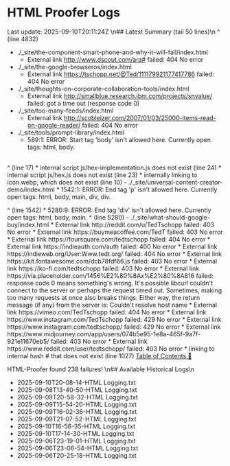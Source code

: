 # HTML Proofer Logs
Last update: 2025-09-10T20:11:24Z
\n## Latest Summary (tail 50 lines)\n
        ^ (line 4832)
- ./_site/the-component-smart-phone-and-why-it-will-fail/index.html
  *  External link http://www.dscout.com/ara# failed: 404 No error
- ./_site/the-google-browseros/index.html
  *  External link https://tschopp.net/@Ted/111179921177417786 failed: 404 No error
- ./_site/thoughts-on-corporate-collaboration-tools/index.html
  *  External link http://smallblue.research.ibm.com/projects/snvalue/ failed: got a time out (response code 0)
- ./_site/too-many-feeds/index.html
  *  External link http://scobleizer.com/2007/01/03/25000-items-read-on-google-reader/ failed: 404 No error
- ./_site/tools/prompt-library/index.html
  *  589:1: ERROR: Start tag 'body' isn't allowed here. Currently open tags: html, body.
<body style="scroll-padding-top: 70px;" data-bs-spy="scroll" data-bs-target="#navbarNavDarkDropdown"
^ (line 589)
  *  internal image ../img/categories/prompt_library.webp does not exist (line 1013)
- ./_site/tools/todo_hex.html
  *  17:97: ERROR: End tag 'br' isn't allowed here. Currently open tags: html, body, main, section.
                <canvas id="layout-test-orientation-pointy" width="1000" height="1000"></canvas></br>
                                                                                                ^ (line 17)
  *  internal script js/hex-implementation.js does not exist (line 24)
  *  internal script js/hex.js does not exist (line 23)
  *  internally linking to icon.webp, which does not exist (line 10)
     <link rel="apple-touch-icon" href="icon.webp">
- ./_site/universal-content-creator-demo/index.html
  *  1542:1: ERROR: End tag 'p' isn't allowed here. Currently open tags: html, body, main, div, div.
</p>
^ (line 1542)
  *  5280:9: ERROR: End tag 'div' isn't allowed here. Currently open tags: html, body, main.
        </div>
        ^ (line 5280)
- ./_site/what-should-google-buy/index.html
  *  External link http://reddit.com/u/TedTschopp failed: 403 No error
  *  External link https://buymeacoffee.com/TedT failed: 403 No error
  *  External link https://foursquare.com/tedtschopp failed: 404 No error
  *  External link https://indieauth.com/auth failed: 400 No error
  *  External link https://indieweb.org/User:Www.tedt.org/ failed: 404 No error
  *  External link https://kit.fontawesome.com/dcb78fdf66.js failed: 403 No error
  *  External link https://ko-fi.com/tedtschopp failed: 403 No error
  *  External link https://via.placeholder.com/1456%E2%80%8Ax%E2%80%8A816 failed: response code 0 means something's wrong.
             It's possible libcurl couldn't connect to the server or perhaps the request timed out.
             Sometimes, making too many requests at once also breaks things.
             Either way, the return message (if any) from the server is: Couldn't resolve host name
  *  External link https://vimeo.com/TedTschopp failed: 404 No error
  *  External link https://www.instagram.com/TedTschopp failed: 429 No error
  *  External link https://www.instagram.com/tedtschopp/ failed: 429 No error
  *  External link https://www.midjourney.com/app/users/074b5e95-1e8a-465f-9a7f-921e11670eb5/ failed: 403 No error
  *  External link https://www.reddit.com/user/tedtschopp/ failed: 403 No error
  *  linking to internal hash # that does not exist (line 1027)
     <a class="text-decoration-none" name="Top-of-Table-of-Contents" id="Top-of-Table-of-Contents" href="#">Table of Contents 📖</a>

HTML-Proofer found 238 failures!
\n## Available Historical Logs\n
- 2025-09-10T20-08-14-HTML Logging.txt
- 2025-09-08T13-40-50-HTML Logging.txt
- 2025-09-08T20-58-32-HTML Logging.txt
- 2025-09-09T15-54-20-HTML Logging.txt
- 2025-09-09T16-02-36-HTML Logging.txt
- 2025-09-09T21-07-52-HTML Logging.txt
- 2025-09-10T16-56-35-HTML Logging.txt
- 2025-09-10T17-14-30-HTML Logging.txt
- 2025-09-06T23-19-01-HTML Logging.txt
- 2025-09-06T23-06-54-HTML Logging.txt
- 2025-09-06T20-25-18-HTML Logging.txt
